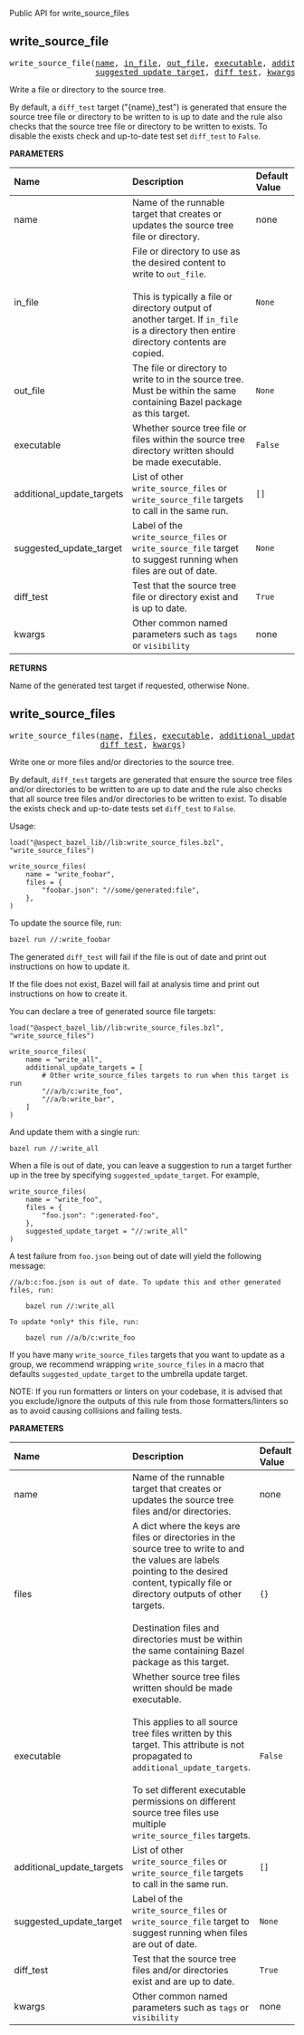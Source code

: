 <!-- Generated with Stardoc: http://skydoc.bazel.build -->

Public API for write_source_files

<a id="write_source_file"></a>

## write_source_file

<pre>
write_source_file(<a href="#write_source_file-name">name</a>, <a href="#write_source_file-in_file">in_file</a>, <a href="#write_source_file-out_file">out_file</a>, <a href="#write_source_file-executable">executable</a>, <a href="#write_source_file-additional_update_targets">additional_update_targets</a>,
                  <a href="#write_source_file-suggested_update_target">suggested_update_target</a>, <a href="#write_source_file-diff_test">diff_test</a>, <a href="#write_source_file-kwargs">kwargs</a>)
</pre>

Write a file or directory to the source tree.

By default, a `diff_test` target ("{name}_test") is generated that ensure the source tree file or directory to be written to
is up to date and the rule also checks that the source tree file or directory to be written to exists.
To disable the exists check and up-to-date test set `diff_test` to `False`.


**PARAMETERS**


| Name  | Description | Default Value |
| :------------- | :------------- | :------------- |
| <a id="write_source_file-name"></a>name |  Name of the runnable target that creates or updates the source tree file or directory.   |  none |
| <a id="write_source_file-in_file"></a>in_file |  File or directory to use as the desired content to write to <code>out_file</code>.<br><br>This is typically a file or directory output of another target. If <code>in_file</code> is a directory then entire directory contents are copied.   |  <code>None</code> |
| <a id="write_source_file-out_file"></a>out_file |  The file or directory to write to in the source tree. Must be within the same containing Bazel package as this target.   |  <code>None</code> |
| <a id="write_source_file-executable"></a>executable |  Whether source tree file or files within the source tree directory written should be made executable.   |  <code>False</code> |
| <a id="write_source_file-additional_update_targets"></a>additional_update_targets |  List of other <code>write_source_files</code> or <code>write_source_file</code> targets to call in the same run.   |  <code>[]</code> |
| <a id="write_source_file-suggested_update_target"></a>suggested_update_target |  Label of the <code>write_source_files</code> or <code>write_source_file</code> target to suggest running when files are out of date.   |  <code>None</code> |
| <a id="write_source_file-diff_test"></a>diff_test |  Test that the source tree file or directory exist and is up to date.   |  <code>True</code> |
| <a id="write_source_file-kwargs"></a>kwargs |  Other common named parameters such as <code>tags</code> or <code>visibility</code>   |  none |

**RETURNS**

Name of the generated test target if requested, otherwise None.


<a id="write_source_files"></a>

## write_source_files

<pre>
write_source_files(<a href="#write_source_files-name">name</a>, <a href="#write_source_files-files">files</a>, <a href="#write_source_files-executable">executable</a>, <a href="#write_source_files-additional_update_targets">additional_update_targets</a>, <a href="#write_source_files-suggested_update_target">suggested_update_target</a>,
                   <a href="#write_source_files-diff_test">diff_test</a>, <a href="#write_source_files-kwargs">kwargs</a>)
</pre>

Write one or more files and/or directories to the source tree.

By default, `diff_test` targets are generated that ensure the source tree files and/or directories to be written to
are up to date and the rule also checks that all source tree files and/or directories to be written to exist.
To disable the exists check and up-to-date tests set `diff_test` to `False`.

Usage:

```starlark
load("@aspect_bazel_lib//lib:write_source_files.bzl", "write_source_files")

write_source_files(
    name = "write_foobar",
    files = {
        "foobar.json": "//some/generated:file",
    },
)
```

To update the source file, run:

```bash
bazel run //:write_foobar
```

The generated `diff_test` will fail if the file is out of date and print out instructions on
how to update it.

If the file does not exist, Bazel will fail at analysis time and print out instructions on
how to create it.

You can declare a tree of generated source file targets:

```starlark
load("@aspect_bazel_lib//lib:write_source_files.bzl", "write_source_files")

write_source_files(
    name = "write_all",
    additional_update_targets = [
        # Other write_source_files targets to run when this target is run
        "//a/b/c:write_foo",
        "//a/b:write_bar",
    ]
)
```

And update them with a single run:

```bash
bazel run //:write_all
```

When a file is out of date, you can leave a suggestion to run a target further up in the tree by specifying `suggested_update_target`.
For example,

```starlark
write_source_files(
    name = "write_foo",
    files = {
        "foo.json": ":generated-foo",
    },
    suggested_update_target = "//:write_all"
)
```

A test failure from `foo.json` being out of date will yield the following message:

```
//a/b:c:foo.json is out of date. To update this and other generated files, run:

    bazel run //:write_all

To update *only* this file, run:

    bazel run //a/b/c:write_foo
```

If you have many `write_source_files` targets that you want to update as a group, we recommend wrapping
`write_source_files` in a macro that defaults `suggested_update_target` to the umbrella update target.

NOTE: If you run formatters or linters on your codebase, it is advised that you exclude/ignore the outputs of this
      rule from those formatters/linters so as to avoid causing collisions and failing tests.


**PARAMETERS**


| Name  | Description | Default Value |
| :------------- | :------------- | :------------- |
| <a id="write_source_files-name"></a>name |  Name of the runnable target that creates or updates the source tree files and/or directories.   |  none |
| <a id="write_source_files-files"></a>files |  A dict where the keys are files or directories in the source tree to write to and the values are labels pointing to the desired content, typically file or directory outputs of other targets.<br><br>Destination files and directories must be within the same containing Bazel package as this target.   |  <code>{}</code> |
| <a id="write_source_files-executable"></a>executable |  Whether source tree files written should be made executable.<br><br>This applies to all source tree files written by this target. This attribute is not propagated to <code>additional_update_targets</code>.<br><br>To set different executable permissions on different source tree files use multiple <code>write_source_files</code> targets.   |  <code>False</code> |
| <a id="write_source_files-additional_update_targets"></a>additional_update_targets |  List of other <code>write_source_files</code> or <code>write_source_file</code> targets to call in the same run.   |  <code>[]</code> |
| <a id="write_source_files-suggested_update_target"></a>suggested_update_target |  Label of the <code>write_source_files</code> or <code>write_source_file</code> target to suggest running when files are out of date.   |  <code>None</code> |
| <a id="write_source_files-diff_test"></a>diff_test |  Test that the source tree files and/or directories exist and are up to date.   |  <code>True</code> |
| <a id="write_source_files-kwargs"></a>kwargs |  Other common named parameters such as <code>tags</code> or <code>visibility</code>   |  none |


